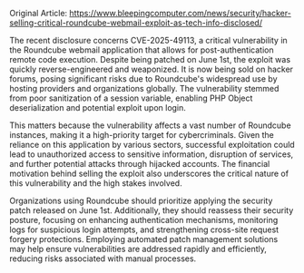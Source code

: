 Original Article: https://www.bleepingcomputer.com/news/security/hacker-selling-critical-roundcube-webmail-exploit-as-tech-info-disclosed/

The recent disclosure concerns CVE-2025-49113, a critical vulnerability in the Roundcube webmail application that allows for post-authentication remote code execution. Despite being patched on June 1st, the exploit was quickly reverse-engineered and weaponized. It is now being sold on hacker forums, posing significant risks due to Roundcube's widespread use by hosting providers and organizations globally. The vulnerability stemmed from poor sanitization of a session variable, enabling PHP Object deserialization and potential exploit upon login.

This matters because the vulnerability affects a vast number of Roundcube instances, making it a high-priority target for cybercriminals. Given the reliance on this application by various sectors, successful exploitation could lead to unauthorized access to sensitive information, disruption of services, and further potential attacks through hijacked accounts. The financial motivation behind selling the exploit also underscores the critical nature of this vulnerability and the high stakes involved.

Organizations using Roundcube should prioritize applying the security patch released on June 1st. Additionally, they should reassess their security posture, focusing on enhancing authentication mechanisms, monitoring logs for suspicious login attempts, and strengthening cross-site request forgery protections. Employing automated patch management solutions may help ensure vulnerabilities are addressed rapidly and efficiently, reducing risks associated with manual processes.